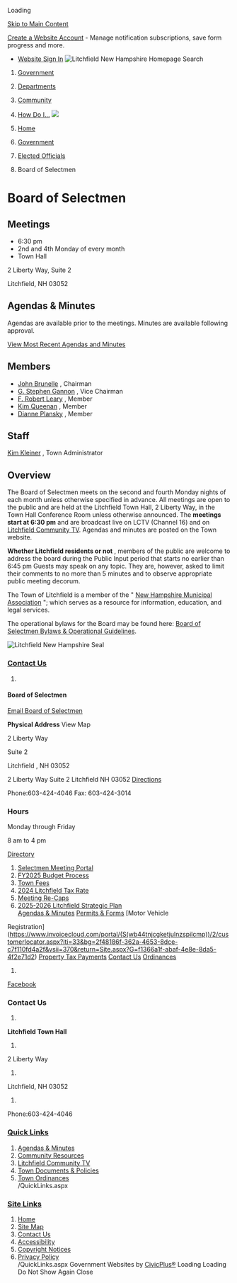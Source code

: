  

Loading

  [Skip to Main Content](https://litchfieldnh.gov/203/Board-of-Selectmen/)  

 [Create a Website Account](https://litchfieldnh.gov/MyAccount/ProfileCreate)  - Manage notification subscriptions, save form progress and more.    

 *  [Website Sign In](https://litchfieldnh.gov/MyAccount) 
  ![Litchfield New Hampshire Homepage](https://litchfieldnh.gov/ImageRepository/Document?documentID=67)  Search 

 1.  [Government](https://litchfieldnh.gov/27/Government) 
 1.  [Departments](https://litchfieldnh.gov/101/Departments) 
 1.  [Community](https://litchfieldnh.gov/31/Community) 
 1.  [How Do I...](https://litchfieldnh.gov/9/How-Do-I) 
  ![](https://litchfieldnh.gov/ImageRepository/Document?documentID=329)  

 1.  [Home](https://litchfieldnh.gov) 
 1.  [Government](https://litchfieldnh.gov/27/Government) 
 1.  [Elected Officials](https://litchfieldnh.gov/223/Elected-Officials) 
 1. Board of Selectmen

# Board of Selectmen

## Meetings

 * 6:30 pm
 * 2nd and 4th Monday of every month
 * Town Hall  

2 Liberty Way, Suite 2  

Litchfield, NH  03052

## Agendas & Minutes

Agendas are available prior to the meetings. Minutes are available following approval.

 [View Most Recent Agendas and Minutes](https://litchfieldnh.gov/AgendaCenter/Board-of-Selectmen-8) 

## Members

 *  [John Brunelle](mailto:jbrunelle@litchfieldnh.gov) , Chairman
 *  [G. Stephen Gannon](mailto:sgannon@litchfieldnh.gov) , Vice Chairman
 *  [F. Robert Leary](mailto:rleary@litchfieldnh.gov) , Member
 *  [Kim Queenan](mailto:kqueenan@litchfieldnh.gov) , Member
 *  [Dianne Plansky](mailto:dplansky@litchfieldnh.gov) , Member

## Staff

 [Kim Kleiner](mailto:kkleiner@litchfieldnh.gov) , Town Administrator

## Overview

The Board of Selectmen meets on the second and fourth Monday nights of each month unless otherwise specified in advance. All meetings are open to the public and are held at the Litchfield Town Hall, 2 Liberty Way, in the Town Hall Conference Room unless otherwise announced. The __meetings start at 6:30 pm__ and are broadcast live on LCTV (Channel 16) and on [Litchfield Community TV](https://youtube.com/LitchfieldTV). Agendas and minutes are posted on the Town website.

 __Whether Litchfield residents or not__ , members of the public are welcome to address the board during the Public Input period that starts no earlier than 6:45 pm Guests may speak on any topic. They are, however, asked to limit their comments to no more than 5 minutes and to observe appropriate public meeting decorum.

The Town of Litchfield is a member of the " [New Hampshire Municipal Association](https://www.nhmunicipal.org/About) "; which serves as a resource for information, education, and legal services.

The operational bylaws for the Board may be found here:   [ Board of Selectmen Bylaws & Operational Guidelines](https://litchfieldnh.gov/DocumentCenter/View/376).

  ![Litchfield New Hampshire Seal](https://litchfieldnh.gov/ImageRepository/Document?documentID=268)  

###  [Contact Us](https://litchfieldnh.gov/Directory.aspx) 

 1.    

#### Board of Selectmen   

  [Email Board of Selectmen](mailto:townhall@litchfieldnh.gov)     

  __Physical Address__ View Map   

 2 Liberty Way    

 Suite 2    

 Litchfield , NH 03052    

 2 Liberty Way Suite 2 Litchfield NH 03052  [Directions](https://www.google.com/maps/place/2+Liberty+Way+Suite+2+Litchfield+NH+03052)     

 Phone:603-424-4046 Fax: 603-424-3014    

### Hours   

Monday through Friday   

8 am to 4 pm   

  [Directory](https://litchfieldnh.gov/directory.aspx?did=25)     

 1.   [Selectmen Meeting Portal](https://bos.litchfieldnh.gov)  
 1.   [FY2025 Budget Process](https://litchfieldnh.gov/262/FY2025-Budget-Process)  
 1.   [Town Fees](https://litchfieldnh.gov/265/Town-Fees)  
 1.   [2024 Litchfield Tax Rate](https://litchfieldnh.gov/289/2024-Litchfield-Tax-Rate)  
 1.   [Meeting Re-Caps](https://litchfieldnh.gov/305/Meeting-Re-Caps)  
 1.   [2025-2026 Litchfield Strategic Plan](https://litchfieldnh.gov/308/2025-2026-Litchfield-Strategic-Plan)  
  [Agendas & Minutes](https://litchfieldnh.gov/agendacenter)   [Permits & Forms](https://litchfieldnh.gov/183/Online-Forms)   [Motor Vehicle

Registration](https://www.invoicecloud.com/portal/(S(wb44tnjcgketjulnzspilcmp))/2/customerlocator.aspx?iti=33&bg=2f48186f-362a-4653-8dce-c7f110fd4a2f&vsii=370&return=Site.aspx?G=f1366a1f-abaf-4e8e-8da5-4f2e71d2)   [Property Tax Payments](https://nhtaxkiosk.com/?KIOSKID=LITCHFIELD)   [Contact Us](https://forms.litchfieldnh.gov/212114959982161)   [Ordinances](https://litchfieldnh.gov/189/Town-Ordinances)  

 1.    

  [Facebook](https://www.facebook.com/litchfieldnh)  

### Contact Us

 1.    

 __Litchfield Town Hall__    

 1.    

2 Liberty Way   

 1.    

Litchfield, NH 03052   

 1.    

Phone:603-424-4046   

###  [Quick Links](https://litchfieldnh.gov/QuickLinks.aspx?CID=15) 

 1.  [Agendas & Minutes](https://litchfieldnh.gov/AgendaCenter)  
 1.  [Community Resources](https://litchfieldnh.gov/162/Community-Resources)  
 1.  [Litchfield Community TV](https://litchfieldnh.gov/170/Litchfield-Community-TV)  
 1.  [Town Documents & Policies](https://litchfieldnh.gov/188/Town-Documents-Policies)  
 1.  [Town Ordinances](https://litchfieldnh.gov/189/Town-Ordinances)  
 /QuickLinks.aspx 

###  [Site Links](https://litchfieldnh.gov/QuickLinks.aspx?CID=16) 

 1.  [Home](https://litchfieldnh.gov)  
 1.  [Site Map](https://litchfieldnh.gov/sitemap)  
 1.  [Contact Us](https://litchfieldnh.gov/directory.aspx)  
 1.  [Accessibility](https://litchfieldnh.gov/accessibility)  
 1.  [Copyright Notices](https://litchfieldnh.gov/copyright)  
 1.  [Privacy Policy](https://litchfieldnh.gov/privacy)  
 /QuickLinks.aspx Government Websites by [CivicPlus®](https://connect.civicplus.com/referral)  Loading Loading Do Not Show Again Close 

 